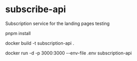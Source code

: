 # subscribe-api

Subscription service for the landing pages testing

pnpm install

docker build -t subscription-api .

docker run -d -p 3000:3000 --env-file .env subscription-api
